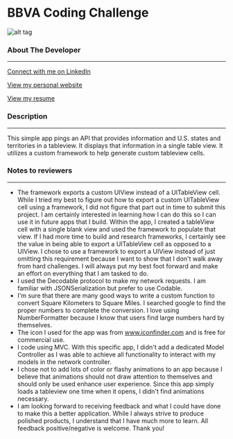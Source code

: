 # BBVA Coding Challenge

![alt tag](https://drive.google.com/file/d/1JwO15L7i6dqJ7PPP_0hM4nI9xSBhdaRM/view)

### About The Developer
------

[Connect with me on LinkedIn](https://www.linkedin.com/in/brianweissberg/)

[View my personal website](https://brianweissberg.wixsite.com/brianweissberg)

[View my resume](https://docs.google.com/document/d/1o8JSD1N-u5aJmlIZG_2eFZp2cI9CrEXrjL3xqqIdMAU/edit?usp=sharing)


### Description
------
This simple app pings an API that provides information and U.S. states and territories in a tableview. It displays that information in a single table view. It utilizes a custom framework to help generate custom tableview cells. 

### Notes to reviewers
------
- The framework exports a custom UIView instead of a UITableView cell. While I tried my best to figure out how to export a custom UITableView cell using a framework, I did not figure that part out in time to submit this project. I am certainly interested in learning how I can do this so I can use it in future apps that I build. Within the app, I created a tableView cell with a single blank view and used the framework to populate that view. If I had more time to build and research frameworks, I certainly see the value in being able to export a UITableView cell as opposed to a UIView. I chose to use a framework to export a UIView instead of just omitting this requirement because I want to show that I don't walk away from hard challenges. I will always put my best foot forward and make an effort on everything that I am tasked to do.
- I used the Decodable protocol to make my network requests. I am familiar with JSONSerialization but prefer to use Codable.
- I'm sure that there are many good ways to write a custom function to convert Square Kilometers to Square Miles. I searched google to find the proper numbers to complete the conversion. I love using NumberFormatter because I know that users find large numbers hard by themselves.
- The icon I used for the app was from www.iconfinder.com and is free for commercial use. 
- I code using MVC. With this specific app, I didn't add a dedicated Model Controller as I was able to achieve all functionality to interact with my models in the network controller.
- I chose not to add lots of color or flashy animations to an app because I believe that animations should not draw attention to themselves and should only be used enhance user experience. Since this app simply loads a tableview one time when it opens, I didn't find animations necessary.
- I am looking forward to receiving feedback and what I could have done to make this a better application. While I always strive to produce polished products, I understand that I have much more to learn. All feedback positive/negative is welcome. Thank you!
    
    
